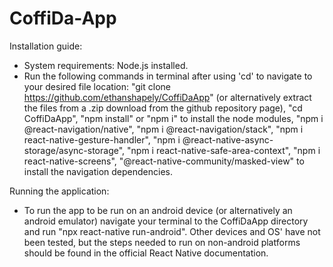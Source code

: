# CoffiDa-App

Installation guide:
- System requirements: Node.js installed.
- Run the following commands in terminal after using 'cd' to navigate to your desired file location: "git clone https://github.com/ethanshapely/CoffiDaApp" (or alternatively extract the files from a .zip download from the github repository page), "cd CoffiDaApp", "npm install" or "npm i" to install the node modules, "npm i @react-navigation/native", "npm i @react-navigation/stack", "npm i react-native-gesture-handler", "npm i @react-native-async-storage/async-storage", "npm i react-native-safe-area-context", "npm i react-native-screens", "@react-native-community/masked-view" to install the navigation dependencies.

Running the application:
- To run the app to be run on an android device (or alternatively an android emulator) navigate your terminal to the CoffiDaApp directory and run "npx react-native run-android".
Other devices and OS' have not been tested, but the steps needed to run on non-android platforms should be found in the official React Native documentation.